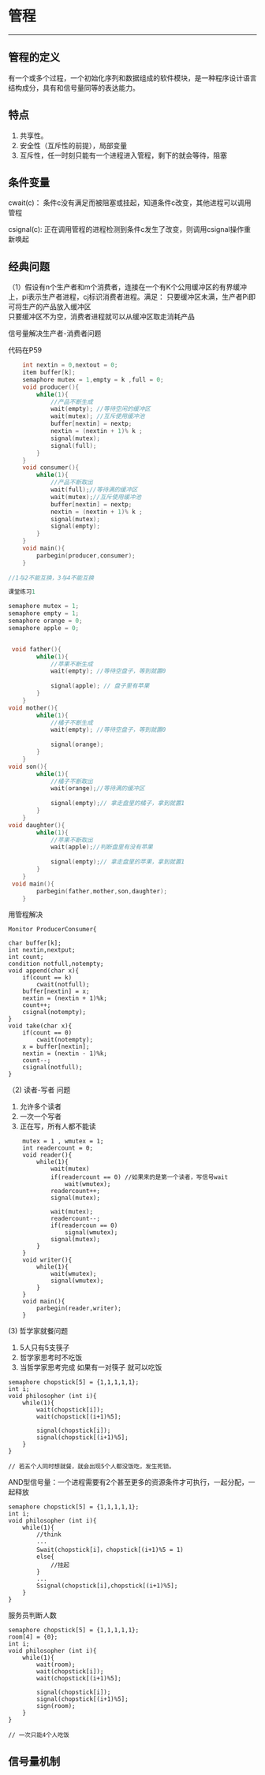 ﻿# 管程


---

## 管程的定义

有一个或多个过程，一个初始化序列和数据组成的软件模块，是一种程序设计语言结构成分，具有和信号量同等的表达能力。  


## 特点

1. 共享性。
2. 安全性（互斥性的前提），局部变量
3. 互斥性，任一时刻只能有一个进程进入管程，剩下的就会等待，阻塞

## 条件变量

cwait(c)： 条件c没有满足而被阻塞或挂起，知道条件c改变，其他进程可以调用管程

csignal(c): 正在调用管程的进程检测到条件c发生了改变，则调用csignal操作重新唤起

## 经典问题

（1）假设有n个生产者和m个消费者，连接在一个有K个公用缓冲区的有界缓冲上，pi表示生产者进程，cj标识消费者进程。满足：
只要缓冲区未满，生产者Pi即可将生产的产品放入缓冲区  
只要缓冲区不为空，消费者进程就可以从缓冲区取走消耗产品

信号量解决生产者-消费者问题

代码在P59
```c
    int nextin = 0,nextout = 0;
    item buffer[k];
    semaphore mutex = 1,empty = k ,full = 0;
    void producer(){
        while(1){
            //产品不断生成
            wait(empty); //等待空闲的缓冲区
            wait(mutex); //互斥使用缓冲池
            buffer[nextin] = nextp;
            nextin = (nextin + 1)% k ;
            signal(mutex);
            signal(full);
        }
    }
    void consumer(){
        while(1){
            //产品不断取出
            wait(full);//等待满的缓冲区
            wait(mutex);//互斥使用缓冲池
            buffer[nextin] = nextp;
            nextin = (nextin + 1)% k ;
            signal(mutex);
            signal(empty);
        }
    }
    void main(){
        parbegin(producer,consumer);
    }
    
//1与2不能互换，3与4不能互换

```

```c
课堂练习1

semaphore mutex = 1;
semaphore empty = 1;
semaphore orange = 0;
semaphore apple = 0;


 void father(){
        while(1){
            //苹果不断生成
            wait(empty); //等待空盘子，等到就置0
         
            signal(apple); // 盘子里有苹果
        }
    }
void mother(){
        while(1){
            //橘子不断生成
            wait(empty); //等待空盘子，等到就置0
        
            signal(orange);
        }
    }
void son(){
        while(1){
            //橘子不断取出
            wait(orange);//等待满的缓冲区
    
            signal(empty);// 拿走盘里的橘子，拿到就置1
        }
    }
void daughter(){
        while(1){
            //苹果不断取出
            wait(apple);//判断盘里有没有苹果
            
            signal(empty);// 拿走盘里的苹果，拿到就置1
        }
    }
 void main(){
        parbegin(father,mother,son,daughter);
    }


```

用管程解决
```
Monitor ProducerConsumer{

char buffer[k];
int nextin,nextput;
int count;
condition notfull,notempty;
void append(char x){
    if(count == k)
        cwait(notfull);
    buffer[nextin] = x;
    nextin = (nextin + 1)%k;
    count++;
    csignal(notempty);
}
void take(char x){
    if(count == 0)
        cwait(notempty);
    x = buffer[nextin];
    nextin = (nextin - 1)%k;
    count--;
    csignal(notfull);
}
```

（2) 读者-写者 问题

1. 允许多个读者
2. 一次一个写者
3. 正在写，所有人都不能读

```
    mutex = 1 , wmutex = 1;
    int readercount = 0;
    void reader(){
        while(1){
            wait(mutex)
            if(readercount == 0) //如果来的是第一个读者，写信号wait
                wait(wmutex);
            readercount++;
            signal(mutex);
            
            wait(mutex);
            readercount--;
            if(readercoun == 0)
                signal(wmutex);
            signal(mutex);
        }
    }
    void writer(){
        while(1){
            wait(wmutex);
            signal(wmutex);
        }
    }
    void main(){
        parbegin(reader,writer);
    }
```

(3) 哲学家就餐问题

1. 5人只有5支筷子
2. 哲学家思考时不吃饭
2. 当哲学家思考完成 如果有一对筷子 就可以吃饭

``` 
semaphore chopstick[5] = {1,1,1,1,1};
int i;
void philosopher (int i){
    while(1){
        wait(chopstick[i]);
        wait(chopstick[(i+1)%5];
        
        signal(chopstick[i]);
        signal(chopstick[(i+1)%5];
    }
}

// 若五个人同时想就餐，就会出现5个人都没饭吃，发生死锁。
```

AND型信号量：一个进程需要有2个甚至更多的资源条件才可执行，一起分配，一起释放

```
semaphore chopstick[5] = {1,1,1,1,1};
int i;
void philosopher (int i){
    while(1){
        //think
        ...
        Swait(chopstick[i]，chopstick[(i+1)%5 = 1)
        else{
            //挂起
        }
        ...
        Ssignal(chopstick[i],chopstick[(i+1)%5];
    }
}
```

服务员判断人数
``` 
semaphore chopstick[5] = {1,1,1,1,1};
room[4] = {0};
int i;
void philosopher (int i){
    while(1){
        wait(room);
        wait(chopstick[i]);
        wait(chopstick[(i+1)%5];
        
        signal(chopstick[i]);
        signal(chopstick[(i+1)%5];
        sign(room);
    }
}

// 一次只能4个人吃饭
```

## 信号量机制